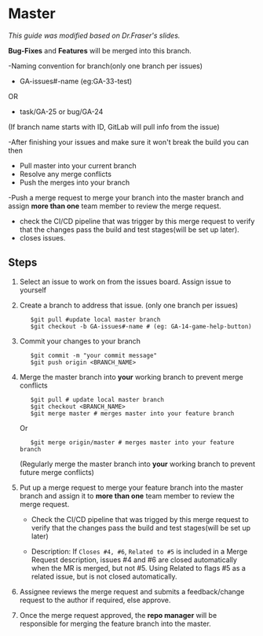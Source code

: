 
# Master

_This guide was modified based on Dr.Fraser's slides._

**Bug-Fixes** and **Features** will be merged into this branch.

-Naming convention for branch(only one branch per issues)

* GA-issues#-name
(eg:GA-33-test)

OR

* task/GA-25 or bug/GA-24

(If branch name starts with ID, GitLab will pull
info from the issue)

-After finishing your issues and make sure it won't break the build you can then

* Pull master into your current branch
* Resolve any merge conflicts
* Push the merges into your branch

-Push a merge request to merge your branch into the master branch and assign **more than one** team member to review the merge request.

* check the CI/CD pipeline that was trigger by this merge request to verify that the changes pass the build and test stages(will be set up later).
* closes issues.

## **Steps**

1. Select an issue to work on from the issues board. Assign issue to yourself

2. Create a branch to address that issue. (only one branch per issues)

    ```$git checkout master
       $git pull #update local master branch
       $git checkout -b GA-issues#-name # (eg: GA-14-game-help-button)
    ```

3. Commit your changes to your branch

    ```$git add -A # stages all of your changes
       $git commit -m "your commit message"
       $git push origin <BRANCH_NAME>
    ```

4. Merge the master branch into **your** working branch to prevent merge conflicts

    ```$git checkout master
       $git pull # update local master branch
       $git checkout <BRANCH_NAME>
       $git merge master # merges master into your feature branch
    ```

    Or

    ```$git fetch # downloads new data from a remote repository
       $git merge origin/master # merges master into your feature branch
    ```

    (Regularly merge the master branch into **your** working branch to prevent future merge conflicts)

5. Put up a merge request to merge your feature branch into the master branch and assign it to **more than one** team member to review the merge request.
    * Check the CI/CD pipeline that was trigged by this merge request to verify that the changes pass the build and test stages(will be set up later)

    * Description: If `Closes #4, #6`, `Related to #5` is included in a Merge Request description, issues #4 and #6 are closed automatically when the MR is merged, but not #5. Using Related to flags #5 as a related issue, but is not closed automatically.

6. Assignee reviews the merge request and submits a feedback/change request to the author if required, else approve.

7. Once the merge request approved, the **repo manager** will be responsible for merging the feature branch into the master.
